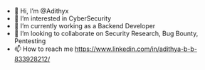 - 👋 Hi, I’m @Adithyx
- 👀 I’m interested in CyberSecurity
- 🌱 I’m currently working as a Backend Developer
- 💞️ I’m looking to collaborate on Security Research, Bug Bounty, Pentesting
- 📫 How to reach me https://www.linkedin.com/in/adithya-b-b-833928212/

<!---
Adithyx/Adithyx is a ✨ special ✨ repository because its `README.md` (this file) appears on your GitHub profile.
You can click the Preview link to take a look at your changes.
--->
